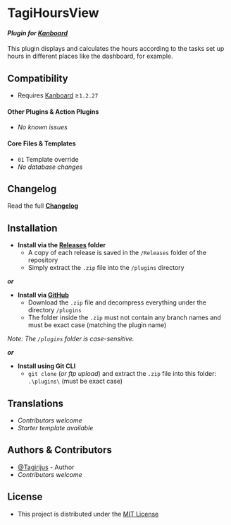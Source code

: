 # TagiHoursView

#### _Plugin for [Kanboard](https://github.com/fguillot/kanboard "Kanboard - Kanban Project Management Software")_

This plugin displays and calculates the hours according to the tasks set up hours in different places like the dashboard, for example.


Compatibility
-------------

- Requires [Kanboard](https://github.com/fguillot/kanboard "Kanboard - Kanban Project Management Software") ≥`1.2.27`

#### Other Plugins & Action Plugins
- _No known issues_
#### Core Files & Templates
- `01` Template override
- _No database changes_


Changelog
---------

Read the full [**Changelog**](../master/changelog.md "See changes")
 

Installation
------------

- **Install via the [Releases](../master/Releases/ "A copy of each release is saved in the folder") folder**
  - A copy of each release is saved in the `/Releases` folder of the repository
  - Simply extract the `.zip` file into the `/plugins` directory

**_or_**

- **Install via [GitHub](https://github.com/ "Find the correct plugin from the list of repositories")**
  - Download the `.zip` file and decompress everything under the directory `/plugins`
  - The folder inside the `.zip` must not contain any branch names and must be exact case (matching the plugin name)

_Note: The `/plugins` folder is case-sensitive._

**_or_**

- **Install using Git CLI**
  - `git clone` (_or ftp upload_) and extract the `.zip` file into this folder: `.\plugins\` (must be exact case)


Translations
------------

- _Contributors welcome_
- _Starter template available_

Authors & Contributors
----------------------

- [@Tagirijus](https://github.com/Tagirijus) - Author
- _Contributors welcome_


License
-------
- This project is distributed under the [MIT License](../master/LICENSE "Read The MIT license")
